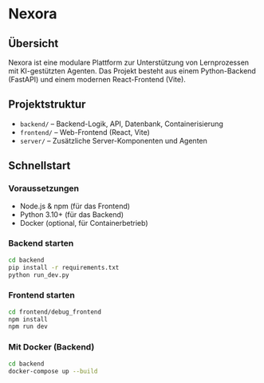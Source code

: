 # Nexora

## Übersicht

Nexora ist eine modulare Plattform zur Unterstützung von Lernprozessen mit KI-gestützten Agenten. Das Projekt besteht aus einem Python-Backend (FastAPI) und einem modernen React-Frontend (Vite).

## Projektstruktur

- `backend/` – Backend-Logik, API, Datenbank, Containerisierung
- `frontend/` – Web-Frontend (React, Vite)
- `server/` – Zusätzliche Server-Komponenten und Agenten

## Schnellstart

### Voraussetzungen

- Node.js & npm (für das Frontend)
- Python 3.10+ (für das Backend)
- Docker (optional, für Containerbetrieb)

### Backend starten

```bash
cd backend
pip install -r requirements.txt
python run_dev.py
```

### Frontend starten

```bash
cd frontend/debug_frontend
npm install
npm run dev
```

### Mit Docker (Backend)

```bash
cd backend
docker-compose up --build
```
